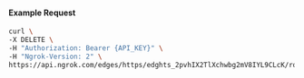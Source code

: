 <!-- Code generated for API Clients. DO NOT EDIT. -->

#### Example Request

```bash
curl \
-X DELETE \
-H "Authorization: Bearer {API_KEY}" \
-H "Ngrok-Version: 2" \
https://api.ngrok.com/edges/https/edghts_2pvhIX2TlXchwbg2mV8IYL9CLcK/routes/edghtsrt_2pvhIVjQDwiE2IbQpYeneD40XMA/circuit_breaker
```
